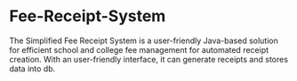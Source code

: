 # Fee-Receipt-System
The Simplified Fee Receipt System is a user-friendly Java-based solution for efficient school and college fee management for automated receipt creation. With an user-friendly interface, it can generate receipts and stores data into db.
